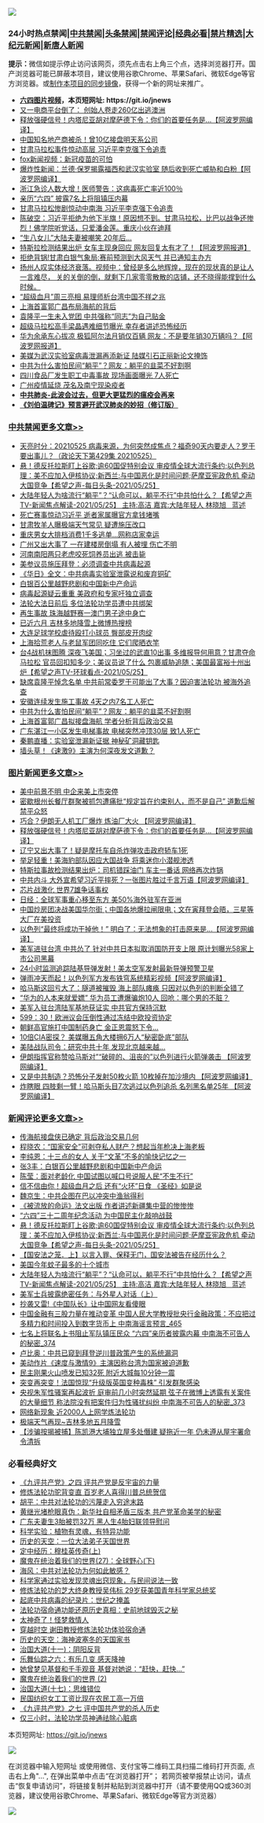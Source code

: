 ![](https://raw.githubusercontent.com/fqnews/bnews/master/64photo/fqnews-qr.jpg)

<div id="tt">
<h3>24小时热点禁闻|<a href="#%E4%B8%AD%E5%85%B1%E7%A6%81%E9%97%BB%E6%9B%B4%E5%A4%9A%E6%96%87%E7%AB%A0">中共禁闻</a>|<a href="#%E5%9B%BE%E7%89%87%E6%96%B0%E9%97%BB%E6%9B%B4%E5%A4%9A%E6%96%87%E7%AB%A0">头条禁闻</a>|<a href="#%E6%96%B0%E9%97%BB%E8%AF%84%E8%AE%BA%E6%9B%B4%E5%A4%9A%E6%96%87%E7%AB%A0">禁闻评论|<a href="#%E5%BF%85%E7%9C%8B%E7%BB%8F%E5%85%B8%E5%A5%BD%E6%96%87">经典必看|<a href="/video.md#%E7%A6%81%E7%89%87%E7%B2%BE%E9%80%89">禁片精选</a>|<a href="https://github.com/fqnews/djy/blob/master/gb/nf1351518.md#1">大纪元新闻</a>|<a href="https://github.com/fqnews/ntdtv/blob/master/gb/prog204.md#1">新唐人新闻</a></h3>
<div><b>提示：</b>微信如提示停止访问该网页，须先点击右上角三个点，选择浏览器打开。国产浏览器可能已屏蔽本项目，建议使用谷歌Chrome、苹果Safari、微软Edge等官方浏览器。或<a href="https://github.com/fqnews/bnews/blob/master/%E5%88%B6%E4%BD%9Cgit%E7%A6%81%E9%97%BB%E9%95%9C%E5%83%8F.md">制作本项目的同步镜像</a>，获得一个新的网址来推广。</div>
<ul>
<li><b><a href="http://d1.bdrive.tk/64.mp4" target="_blank">六四图片视频</a>，本页短网址: https://git.io/jnews</b></li>
<li><a href="/cnnews/20210525/1553325.md">又一电商平台倒了： 创始人卷走260亿出逃澳洲</a></li>
<li><a href="/topimagenews/20210525/1553330.md">释放强硬信号！内塔尼亚胡对摩萨德下令：你们的首要任务是…【阿波罗网编译】</a></li>
<li><a href="/cnnews/20210525/1553334.md">中国知名地产商被杀！曾10亿接盘明天系公司</a></li>
<li><a href="/cnnews/20210525/1553516.md">甘肃马拉松事件惊动高层 习近平李克强下令追责</a></li>
<li><a href="/cbnews/20210525/1553546.md">fox新闻视频：新冠疫苗的可怕</a></li>
<li><a href="/cnnews/20210525/1553517.md">爆炸性新闻：兰德·保罗揭露福西和武汉实验室 随后收到死亡威胁和白粉【阿波罗网编译】</a></li>
<li><a href="/comments/20210525/1553627.md">浙江急诊人数大增！医师警告：这病毒死亡率近100％</a></li>
<li><a href="/cnnews/20210525/1553641.md">亲历“六四” 披露7名上将阻镇压内幕</a></li>
<li><a href="/comments/20210525/1553663.md">甘肃马拉松惨剧惊动中南海 习近平李克强下令追责</a></li>
<li><a href="/bannedvideo/20210525/1553570.md">陈破空：习近平拒绝为他下半旗！原因想不到。甘肃马拉松，比巴以战争还惨烈！佛学院听党话，只爱潘金莲。重庆小伙在迪拜</a></li>
<li><a href="/cbnews/20210525/1553402.md">“生八女儿”大陆夫妻被嘲笑 20年后…</a></li>
<li><a href="/finance/20210525/1553482.md">特斯拉检测结果出炉 女车主现身回应 网友回复太有才了！【阿波罗网报道】</a></li>
<li><a href="/cbnews/20210525/1553429.md">拒绝背锅!甘肃白银气象局:赛前预测到大风天气 并已通知主办方</a></li>
<li><a href="/bannedvideo/20210525/1553511.md">扬州人叹实体经济衰落。视频中：曾经是多么地辉煌，现在的现状真的是让人一言难尽， 关的关倒的倒，就剩下几家零零散散的店铺，还不晓得能撑到什么时候。</a></li>
<li><a href="/cnnews/20210525/1553430.md">“超级血月”周三亮相 易理师析台湾中国不祥之兆</a></li>
<li><a href="/cnnews/20210525/1553515.md">上海首富郭广昌布局海航的背后</a></li>
<li><a href="/cbnews/20210525/1553297.md">袁隆平一生未入党团 中共强称“同志”为自己贴金</a></li>
<li><a href="/cnnews/20210525/1553335.md">超级马拉松高手梁晶遇难细节曝光 幸存者讲述恐怖经历</a></li>
<li><a href="/finance/20210525/1553371.md">华为余承东心拔凉 极狐阿尔法月销仅百辆 网友：不是要年销30万辆吗？【阿波罗网报道】</a></li>
<li><a href="/headline/20210526/1553756.md">美媒为武汉实验室病毒泄漏再添新证 陆媒引石正丽新论文掩饰</a></li>
<li><a href="/cbnews/20210525/1553723.md">中共为什么害怕民间“躺平”？网友：躺平的韭菜不好割啊</a></li>
<li><a href="/cbnews/20210525/1553481.md">四川食品厂发生职工中毒事故 现场画面曝光 7人死亡</a></li>
<li><a href="/cbnews/20210525/1553561.md">广州疫情延烧 茂名及南宁现染疫者</a></li>
<li><b><a href="/comments/20200211/1275071.md" target="_blank">中共肺炎-此波会过去，但更大更猛烈的瘟疫会再来</a></b></li>
<li><b><a href="/comments/20200207/1272816.md" target="_blank">《刘伯温碑记》预言避开武汉肺炎的妙招（修订版）</a></b></li>
</ul>
</div>

<div class="catlist">
<h3><a href="/cbnews/" target="_blank">中共禁闻</a><span><a href="/cbnews/" target="_blank" rel="nofollow">更多文章>></a></span></h3>
<ul>
<li><a href="/cbnews/20210526/1553984.md" target="_blank">天亮时分：20210525 病毒来源，为何突然成焦点？福奇90天内要走人？罗干要出事儿？（政论天下第429集 20210525）</a></li>
<li><a href="/comments/20210526/1553939.md" target="_blank">悬！德反托拉斯盯上谷歌;逾60国促特别会议 审疫情全球大流行条约;以色列总理：美不应加入伊核协议;新西兰:与中国恶化是时间问题;萨摩亚宪政危机 牵动大国竞争【希望之声-每日头条-2021/05/25】</a></li>
<li><a href="/comments/20210526/1553925.md" target="_blank">大陆年轻人为啥流行“躺平”？“认命可以，躺平不行”中共怕什么？【希望之声TV-新闻焦点解读-2021/05/25】 主持:高洁  嘉宾:大陆年轻人  林晓旭   蓝述</a></li>
<li><a href="/cbnews/20210526/1553923.md" target="_blank">死亡赛事惊动习近平 逝者家属曝官方拿钱堵嘴</a></li>
<li><a href="/cbnews/20210526/1553922.md" target="_blank">甘肃牧羊人曝极端天气常见 疑遭施压改口</a></li>
<li><a href="/cbnews/20210526/1553921.md" target="_blank">重庆男女大排档消费1千多逃单…网称店家幸运</a></li>
<li><a href="/cbnews/20210526/1553900.md" target="_blank">广州又出大事了 一在建楼房倒塌 有人被埋 伤亡不明</a></li>
<li><a href="/cbnews/20210526/1553880.md" target="_blank">河南南阳两只老虎咬死饲养员出逃 被击毙</a></li>
<li><a href="/cbnews/20210526/1553846.md" target="_blank">美参议员施压拜登：必须调查中共病毒起源</a></li>
<li><a href="/cbnews/20210526/1553825.md" target="_blank">《华日》全文：中共病毒实验室泄露说和废弃铜矿</a></li>
<li><a href="/cbnews/20210526/1553824.md" target="_blank">白银百公里越野悲剧和中国新中产命运</a></li>
<li><a href="/cbnews/20210526/1553809.md" target="_blank">病毒起源疑云重重 美政府和专家吁独立调查</a></li>
<li><a href="/cbnews/20210526/1553808.md" target="_blank">法轮大法日前后 多位法轮功学员遭中共绑架</a></li>
<li><a href="/cbnews/20210526/1553807.md" target="_blank">再生事故 珠海越野赛一澳门男子途中身亡</a></li>
<li><a href="/cbnews/20210526/1553806.md" target="_blank">已近六月 吉林多地降雪上微博热搜榜</a></li>
<li><a href="/cbnews/20210526/1553791.md" target="_blank">大连足球学校虐待殴打小球员 臀部皮开肉绽</a></li>
<li><a href="/cbnews/20210526/1553790.md" target="_blank">上海拾荒老人与老鼠军团同吃住 它们爬晒衣竿</a></li>
<li><a href="/comments/20210526/1553746.md" target="_blank">台4战机抹图腾 深夜飞美国；习坐过的武直10出事 多维报导何用意？甘肃夺命马拉松 官员回扣知多少；美议员说了什么 包裹威胁追随；美国最富裕十州出炉【希望之声TV-环球看点-2021/05/25】</a></li>
<li><a href="/cbnews/20210525/1553725.md" target="_blank">缺席袁隆平悼念名单 中共前常委罗干可能出了大事？因迫害法轮功 被海外追查</a></li>
<li><a href="/cbnews/20210525/1553724.md" target="_blank">安徽连续发生施工事故 4天之内7名工人死亡</a></li>
<li><a href="/cbnews/20210525/1553723.md" target="_blank">中共为什么害怕民间“躺平”？网友：躺平的韭菜不好割啊</a></li>
<li><a href="/cbnews/20210525/1553667.md" target="_blank">上海首富郭广昌拟接盘海航 学者分析背后政治交易</a></li>
<li><a href="/cbnews/20210525/1553666.md" target="_blank">广东湛江一小区发生电梯事故 电梯突然冲顶30层 致1人死亡</a></li>
<li><a href="/cbnews/20210525/1553619.md" target="_blank">秦鹏直播：实验室泄漏新证据 神秘矿洞藏钥匙</a></li>
<li><a href="/cbnews/20210525/1553610.md" target="_blank">墙头草！《速激9》主演为何深夜发文道歉？</a></li>

</ul>
</div>
<div class="catlist">
<h3><a href="/topimagenews/" target="_blank">图片新闻</a><span><a href="/topimagenews/" target="_blank" rel="nofollow">更多文章>></a></span></h3>
<ul>
<li><a href="/topimagenews/20210526/1553823.md" target="_blank">美中前景不明 中企来美上市突停</a></li>
<li><a href="/topimagenews/20210526/1553805.md" target="_blank">密歇根州长餐厅群聚被抓包遭痛批“规定旨在约束别人，而不是自己” 道歉后解禁平众怒</a></li>
<li><a href="/topimagenews/20210525/1553428.md" target="_blank">巧合？伊朗无人机工厂爆炸 炼油厂大火 【阿波罗网编译】</a></li>
<li><a href="/topimagenews/20210525/1553330.md" target="_blank">释放强硬信号！内塔尼亚胡对摩萨德下令：你们的首要任务是…【阿波罗网编译】</a></li>
<li><a href="/topimagenews/20210525/1553122.md" target="_blank">辽宁又出大事了！疑是摩托车自杀炸弹攻击政府轿车1死</a></li>
<li><a href="/topimagenews/20210524/1552810.md" target="_blank">举足轻重！美海豹部队因应大国战争 将乘迷你小潜舰渗透</a></li>
<li><a href="/topimagenews/20210524/1552783.md" target="_blank">特斯拉事故检测结果出炉：司机错踩油门 车主一番话 网络再次炸锅</a></li>
<li><a href="/topimagenews/20210524/1552691.md" target="_blank">中共内斗 大外宣希望习近平摔死？一张图片胜过千言万语【阿波罗网编译】</a></li>
<li><a href="/topimagenews/20210524/1552507.md" target="_blank">芯片战激化 世界7雄争话事权</a></li>
<li><a href="/topimagenews/20210524/1552502.md" target="_blank">日经：全球军事重心移至东方 美50%海外驻军在亚洲</a></li>
<li><a href="/topimagenews/20210522/1551799.md" target="_blank">中国炒房团决战美国华尔街；中国各地爆拉闸限电；文在寅拜登会晤，三星等大厂在美投资</a></li>
<li><a href="/topimagenews/20210522/1551696.md" target="_blank">以色列“最终将成功干掉他！” 明白了：无法想象的打击原来是&#8230;【阿波罗网编译】</a></li>
<li><a href="/topimagenews/20210521/1551152.md" target="_blank">美军进驻台湾 中共怂了 针对中共日本拟取消国防开支上限 原计划曝光58家上市公司黑幕</a></li>
<li><a href="/topimagenews/20210521/1551038.md" target="_blank">24小时监测追踪陆基导弹发射！美太空军发射最新导弹预警卫星</a></li>
<li><a href="/topimagenews/20210521/1550979.md" target="_blank">弹雨冲天而起！以色列军方发布铁穹系统精彩视频【阿波罗网编译】</a></li>
<li><a href="/topimagenews/20210521/1550881.md" target="_blank">哈马斯这回亏大了：隧道被摧毁 海上部队瘫痪 只因对以色列的判断全错了</a></li>
<li><a href="/topimagenews/20210521/1550880.md" target="_blank">“华为的人本来就爱嫖” 华为员工遭爆骗炮10人 回呛：哪个男的不脏？</a></li>
<li><a href="/topimagenews/20210521/1550688.md" target="_blank">美军入驻台湾陆军基地获证实 中共官方保持沉默</a></li>
<li><a href="/topimagenews/20210521/1550640.md" target="_blank">599：30！欧洲议会压倒性通过冻结中欧投资协定</a></li>
<li><a href="/topimagenews/20210520/1550584.md" target="_blank">朝鲜高官施打中国制药身亡 金正恩震怒下令…</a></li>
<li><a href="/topimagenews/20210520/1550302.md" target="_blank">10倍CIA密探？ 美媒曝五角大楼拥6万人“秘密卧底”部队</a></li>
<li><a href="/topimagenews/20210520/1550301.md" target="_blank">美陆战队司令：研究中共十年 发现北京越来越…</a></li>
<li><a href="/topimagenews/20210520/1550150.md" target="_blank">伊朗指挥官称赞哈马斯对”“破碎的、沮丧的”以色列进行火箭弹袭击 【阿波罗网编译】</a></li>
<li><a href="/topimagenews/20210519/1549605.md" target="_blank">又是中共制造？恐怖分子发射50枚火箭 10枚掉在加沙境内 【阿波罗网编译】</a></li>
<li><a href="/topimagenews/20210519/1549591.md" target="_blank">炸瞎眼 四肢剩一臂！哈马斯头目7次逃过以色列追杀 名列黑名单25年 【阿波罗网编译】</a></li>

</ul>
</div>
<div class="catlist">
<h3><a href="/comments/" target="_blank">新闻评论</a><span><a href="/comments/" target="_blank" rel="nofollow">更多文章>></a></span></h3>
<ul>
<li><a href="/comments/20210526/1553996.md" target="_blank">传海航接盘侠已确定 背后政治交易几何</a></li>
<li><a href="/comments/20210526/1553995.md" target="_blank">程晓农：“国家安全”可剥夺私人财产？想起当年枪决上海老板</a></li>
<li><a href="/comments/20210526/1553994.md" target="_blank">李纯恩：十三点的女人 关于“文革”不多的愉快记忆之一</a></li>
<li><a href="/comments/20210526/1553972.md" target="_blank">张3丰：白银百公里越野悲剧和中国新中产命运</a></li>
<li><a href="/comments/20210526/1553971.md" target="_blank">陈莹：面对老龄化 中国试图以喊口号说服人民“不生不行”</a></li>
<li><a href="/comments/20210526/1553966.md" target="_blank">信不信由你！超级血月之后 还有“火环”日食 《圣经》如是说</a></li>
<li><a href="/comments/20210526/1553965.md" target="_blank">魏京生：中共企图在巴以冲突中渔翁得利</a></li>
<li><a href="/comments/20210526/1553961.md" target="_blank">《被流放的命运》法文出版 作者讲述新疆集中营的惨惨惨</a></li>
<li><a href="/comments/20210526/1553951.md" target="_blank">“六四”三十二周年纪念活动 为中国民主化敲响战鼓</a></li>
<li><a href="/comments/20210526/1553939.md" target="_blank">悬！德反托拉斯盯上谷歌;逾60国促特别会议 审疫情全球大流行条约;以色列总理：美不应加入伊核协议;新西兰:与中国恶化是时间问题;萨摩亚宪政危机 牵动大国竞争【希望之声-每日头条-2021/05/25】</a></li>
<li><a href="/comments/20210526/1553937.md" target="_blank">【国安法之笼．上】以言入罪、保释无门，国安法被告在经历什么？</a></li>
<li><a href="/comments/20210526/1553929.md" target="_blank">美国今年蚊子最多的十个城市</a></li>
<li><a href="/comments/20210526/1553925.md" target="_blank">大陆年轻人为啥流行“躺平”？“认命可以，躺平不行”中共怕什么？【希望之声TV-新闻焦点解读-2021/05/25】 主持:高洁  嘉宾:大陆年轻人  林晓旭   蓝述</a></li>
<li><a href="/comments/20210526/1553906.md" target="_blank">美军士兵披露绝密任务：与外星人对话（上）</a></li>
<li><a href="/comments/20210526/1553892.md" target="_blank">抄袭又雷!《中国队长》让中国网友看傻眼</a></li>
<li><a href="/comments/20210526/1553879.md" target="_blank">中国金融有三股力量在推动变革 中国人民大学教授批央行金融政策：不应把过多精力和时间投入到数字货币上 中南海谣言预言_465</a></li>
<li><a href="/comments/20210526/1553878.md" target="_blank">七名上将联名上书阻止军队镇压民众 “六四”亲历者披露内幕 中南海不可告人的秘密_374</a></li>
<li><a href="/comments/20210526/1553872.md" target="_blank">卢比奥：中共已窥到拜登逆川普政策产生的系统漏洞</a></li>
<li><a href="/comments/20210526/1553845.md" target="_blank">美动作片《速度与激情9》主演因称台湾为国家被迫道歉</a></li>
<li><a href="/comments/20210526/1553844.md" target="_blank">民主刚果火山喷发已知32死 附近大城每10分钟一震</a></li>
<li><a href="/comments/20210526/1553843.md" target="_blank">突变再突变！法国惊现“升级版英国变种毒株” 引发群聚感染</a></li>
<li><a href="/comments/20210526/1553821.md" target="_blank">央视朱军性骚案再起波折 庭审前几小时突然延期 弦子在微博上透露有关案件的大量细节 称法院没有把案件归为性骚扰纠纷 中南海不可告人的秘密_373</a></li>
<li><a href="/comments/20210526/1553820.md" target="_blank">网络新现象 近2000人上网学炼法轮功</a></li>
<li><a href="/comments/20210526/1553819.md" target="_blank">极端天气再现~吉林多地五月降雪</a></li>
<li><a href="/comments/20210526/1553804.md" target="_blank">【涉骗按揭被捕】陈凯港大埔独立屋多处僭建 疑拖近一年 仍未遵从屋宇署命令清拆</a></li>

</ul>
</div>

<div class="catlist">
<h3>必看经典好文</h3>
<ul>
<li><a href="/bookonline/20131116/201053.md" target="_blank">《九评共产党》之四 评共产党是反宇宙的力量</a></li>
<li><a href="/comments/20210312/1502969.md" target="_blank">修炼法轮功驼背变直 百岁老人喜得川普总统贺信</a></li>
<li><a href="/cbnews/20200720/1363328.md" target="_blank">胡平：中共对法轮功的污蔑走入穷途末路</a></li>
<li><a href="/lifebaike/20180921/1001174.md" target="_blank">黄继光堵枪眼真伪：新华社自相矛盾三版本 共产党革命美学的秘密</a></li>
<li><a href="/cbnews/20200611/1343037.md" target="_blank">广东夫妻生3胎被罚32万 黑人生4胎妇联领导慰问</a></li>
<li><a href="/comments/20200605/783205.md" target="_blank">科学实验：植物有灵魂，有特异功能</a></li>
<li><a href="/tculture/20121025/73067.md" target="_blank">历史的天空：一位大法弟子天国世界</a></li>
<li><a href="/tculture/xiulian/20151104/467495.md" target="_blank">定中经历：穆桂英传奇(上)</a></li>
<li><a href="/comments/20181224/1052333.md" target="_blank">魔鬼在统治着我们的世界(27)：全球野心(下)</a></li>
<li><a href="/comments/20191218/1228234.md" target="_blank">海风：中共对法轮功为何如此敏感？</a></li>
<li><a href="/comments/20200921/1400587.md" target="_blank">科学家通过实验发现灵魂出窍现象，与民间说法一致</a></li>
<li><a href="/comments/20190517/1129285.md" target="_blank">修炼法轮功的芝大终身教授吴伟标 29岁获美国青年科学家总统奖</a></li>
<li><a href="/comments/20200702/1354076.md" target="_blank">起底中共病毒的纪录片：世纪之掩盖</a></li>
<li><a href="/tculture/20121025/73069.md" target="_blank">法轮功宿命通功能还原历史真相：史前地球毁灭之秘</a></li>
<li><a href="/ccpdope/20200907/1392129.md" target="_blank">太神奇了！怪梦救情人</a></li>
<li><a href="/comments/20200511/1322384.md" target="_blank">穿越时空 谢田教授修炼法轮功体验宿命通</a></li>
<li><a href="/tculture/xiulian/20170318/732480.md" target="_blank">历史的天空：海神波塞冬的天国家书</a></li>
<li><a href="/cbnews/20180317/915893.md" target="_blank">治国大道(十一)：阴阳反背</a></li>
<li><a href="/tculture/20190101/792146.md" target="_blank">乐舞仙踪之六：有乐几变 感天降神</a></li>
<li><a href="/cnnews/20210420/1529760.md" target="_blank">她曾梦见基督和千手观音 基督对她说：“赶快，赶快…”</a></li>
<li><a href="/topimagenews/20180520/944940.md" target="_blank">魔鬼在统治着我们的世界 (2)</a></li>
<li><a href="/comments/20201110/1428674.md" target="_blank">治国大道(十七)：思维错位</a></li>
<li><a href="/lifebaike/20200515/1328783.md" target="_blank">民国纺织女工工资比现在农民工高一万倍</a></li>
<li><a href="/bookonline/20131116/201048.md" target="_blank">《九评共产党》之七 评中国共产党的杀人历史</a></li>
<li><a href="/health/20170626/780270.md" target="_blank">仅三小时，法轮功学员神通祛除心脏病</a></li>

</ul>
</div>

本页短网址: https://git.io/jnews

![](https://raw.githubusercontent.com/fqnews/bnews/master/64photo/fqnews-qr.jpg)

在浏览器中输入短网址 或使用微信、支付宝等二维码工具扫描二维码打开页面, 点击右上角"...", 在弹出菜单中点击“在浏览器打开”； 若网页被举报禁止访问，请点击“恢复申请访问”，将链接复制并粘贴到浏览器中打开（请不要使用QQ或360浏览器，建议使用谷歌Chrome、苹果Safari、微软Edge等官方浏览器）

![](https://raw.githubusercontent.com/fqnews/bnews/master/64photo/wx.jpg)